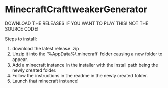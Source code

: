 # MinecraftCrafttweakerGenerator
DOWNLOAD THE RELEASES IF YOU WANT TO PLAY THIS! NOT THE SOURCE CODE!

Steps to install:
1. download the latest release .zip
2. Unzip it into the '%AppData%\\.minecraft' folder causing a new folder to appear.
3. Add a minecraft instance in the installer with the install path being the newly created folder.
4. Follow the instructions in the readme in the newly created folder.
5. Launch that minecraft instance!
